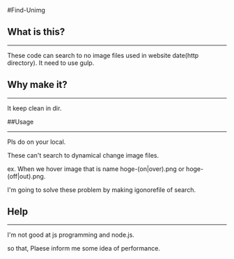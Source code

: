 #Find-Unimg

## What is this?
***

These code can search to no image files used in website date(http directory).
It need to use gulp.


## Why make it?
***

It keep clean in dir.


##Usage
***
Pls do on your local.

These can't search to dynamical change image files.

ex. When we hover image that is name hoge-(on|over).png or hoge-(off|out).png.

I'm going to solve these problem by making igonorefile of search. 



## Help 
***
I'm not good at js programming and node.js.

so that, Plaese inform me some idea of performance.